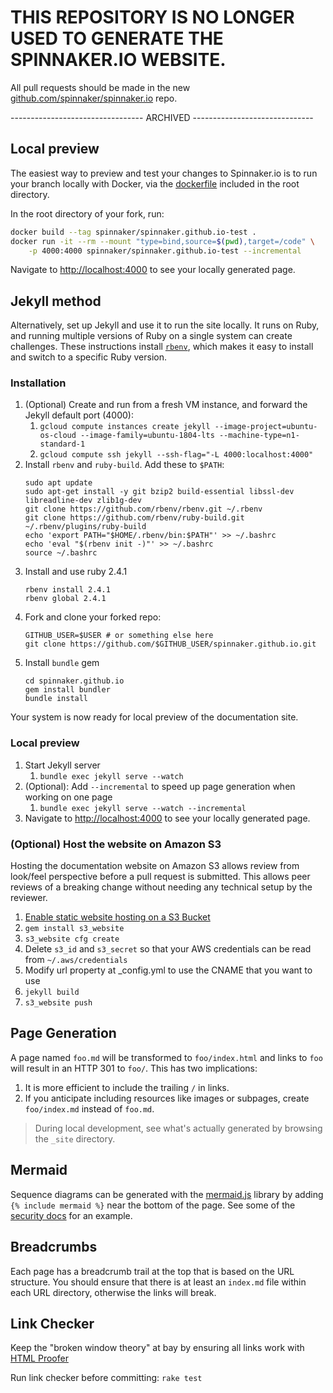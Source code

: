 # THIS REPOSITORY IS NO LONGER USED TO GENERATE THE SPINNAKER.IO WEBSITE.
All pull requests should be made in the new [github.com/spinnaker/spinnaker.io](https://github.com/spinnaker/spinnaker.io) repo.







--------------------------------- ARCHIVED ------------------------------

## Local preview
The easiest way to preview and test your changes to Spinnaker.io is to run your branch locally with Docker, via the [dockerfile](https://github.com/spinnaker/spinnaker.github.io/blob/master/Dockerfile) included in the root directory.

In the root directory of your fork, run:
```sh
docker build --tag spinnaker/spinnaker.github.io-test .
docker run -it --rm --mount "type=bind,source=$(pwd),target=/code" \
    -p 4000:4000 spinnaker/spinnaker.github.io-test --incremental
```
Navigate to [http://localhost:4000](http://localhost:4000) to see your locally generated page.

## Jekyll method
Alternatively, set up Jekyll and use it to run the site locally. It runs on Ruby, and running multiple versions of Ruby on a single system can create challenges. These instructions install [`rbenv`](https://github.com/rbenv/rbenv), which makes it easy to install and switch to a specific Ruby version.

### Installation
1. (Optional) Create and run from a fresh VM instance, and forward the Jekyll default port (4000):
    1. `gcloud compute instances create jekyll --image-project=ubuntu-os-cloud --image-family=ubuntu-1804-lts --machine-type=n1-standard-1`
    1. `gcloud compute ssh jekyll --ssh-flag="-L 4000:localhost:4000"`
1. Install `rbenv` and `ruby-build`. Add these to `$PATH`:
    ```
    sudo apt update
    sudo apt-get install -y git bzip2 build-essential libssl-dev libreadline-dev zlib1g-dev
    git clone https://github.com/rbenv/rbenv.git ~/.rbenv
    git clone https://github.com/rbenv/ruby-build.git ~/.rbenv/plugins/ruby-build
    echo 'export PATH="$HOME/.rbenv/bin:$PATH"' >> ~/.bashrc
    echo 'eval "$(rbenv init -)"' >> ~/.bashrc
    source ~/.bashrc
    ```
1. Install and use ruby 2.4.1
    ```
    rbenv install 2.4.1
    rbenv global 2.4.1
    ```
1. Fork and clone your forked repo:
    ```
    GITHUB_USER=$USER # or something else here
    git clone https://github.com/$GITHUB_USER/spinnaker.github.io.git
    ```
1. Install `bundle` gem
    ```
    cd spinnaker.github.io
    gem install bundler
    bundle install
    ```
Your system is now ready for local preview of the documentation site.

### Local preview
1. Start Jekyll server
    1. `bundle exec jekyll serve --watch`
1. (Optional): Add `--incremental` to speed up page generation when working on one page
    1. `bundle exec jekyll serve --watch --incremental`
1. Navigate to [http://localhost:4000](http://localhost:4000) to see your locally generated page.


### (Optional) Host the website on Amazon S3

Hosting the documentation website on Amazon S3 allows review from look/feel perspective before a pull request is submitted.
This allows peer reviews of a breaking change without needing any technical setup by the reviewer.

1. [Enable static website hosting on a S3 Bucket](https://docs.aws.amazon.com/AmazonS3/latest/user-guide/static-website-hosting.html)
1. `gem install s3_website`
1. `s3_website cfg create`
1. Delete `s3_id` and `s3_secret` so that your AWS credentials can be read from `~/.aws/credentials`
1. Modify url property at _config.yml to use the CNAME that you want to use
1. `jekyll build`
1. `s3_website push`

## Page Generation

A page named `foo.md` will be transformed to `foo/index.html` and links to `foo` will result in an HTTP 301
to `foo/`. This has two implications:

1. It is more efficient to include the trailing `/` in links.
2. If you anticipate including resources like images or subpages, create `foo/index.md` instead of `foo.md`.

> During local development, see what's actually generated by browsing the `_site` directory.

## Mermaid

Sequence diagrams can be generated with the [mermaid.js](https://github.com/knsv/mermaid) library by adding `{%
include mermaid %}` near the bottom of the page. See some of the
[security docs](https://github.com/spinnaker/spinnaker.github.io/blob/master/setup/security/authentication/index.md)
for an example.

## Breadcrumbs

Each page has a breadcrumb trail at the top that is based on the URL structure. You should ensure that there is at
least an `index.md` file within each URL directory, otherwise the links will break.

## Link Checker
Keep the "broken window theory" at bay by ensuring all links work with
[HTML Proofer](https://github.com/gjtorikian/html-proofer)

Run link checker before committing:
`rake test`
